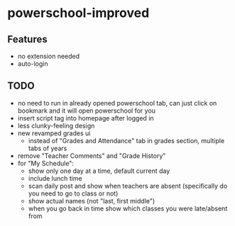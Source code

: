 # powerschool-improved

## Features
- no extension needed
- auto-login

## TODO
- no need to run in already opened powerschool tab, can just click on bookmark and it will open powerschool for you
- insert script tag into homepage after logged in
- less clunky-feeling design
- new revamped grades ui
	- instead of "Grades and Attendance" tab in grades section, multiple tabs of years
- remove "Teacher Comments" and "Grade History"
- for "My Schedule":
	- show only one day at a time, default current day
	- include lunch time
	- scan daily post and show when teachers are absent (specifically do you need to go to class or not)
	- show actual names (not "last, first middle")
	- when you go back in time show which classes you were late/absent from
